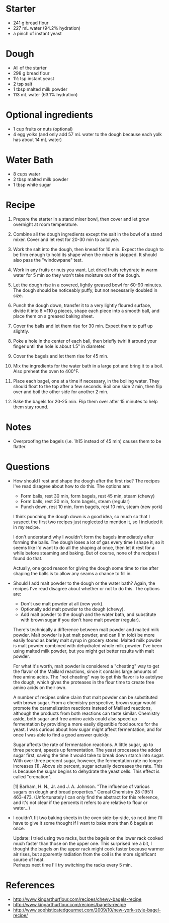 Starter
=======
- 241 g bread flour
- 227 mL water (94.2% hydration)
- a pinch of instant yeast

Dough
=====
- All of the starter
- 298 g bread flour
- 1½ tsp instant yeast
- 2 tsp salt
- 1 tbsp malted milk powder
- 113 mL water (63.1% hydration)

Optional ingredients
====================
- 1 cup fruits or nuts (optional)
- 4 egg yolks (and only add 57 mL water to the dough because each yolk has 
  about 14 mL water)

Water Bath
==========
- 8 cups water
- 2 tbsp malted milk powder
- 1 tbsp white sugar

Recipe
======
1. Prepare the starter in a stand mixer bowl, then cover and let grow overnight 
   at room temperature.

2. Combine all the dough ingredients except the salt in the bowl of a stand 
   mixer.  Cover and let rest for 20-30 min to autolyse.

3. Work the salt into the dough, then knead for 10 min.  Expect the dough to be 
   firm enough to hold its shape when the mixer is stopped.  It should also 
   pass the "windowpane" test.

4. Work in any fruits or nuts you want.  Let dried fruits rehydrate in warm 
   water for 5 min so they won't take moisture out of the dough.

5. Let the dough rise in a covered, lightly greased bowl for 60-90 minutes.  
   The dough should be noticeably puffy, but not necessarily doubled in size.

6. Punch the dough down, transfer it to a very lightly floured surface, divide 
   it into 8 ≈110 g pieces, shape each piece into a smooth ball, and place them 
   on a greased baking sheet.

7. Cover the balls and let them rise for 30 min.  Expect them to puff up 
   slightly.

8. Poke a hole in the center of each ball, then briefly twirl it around your 
   finger until the hole is about 1.5" in diameter.

9. Cover the bagels and let them rise for 45 min.

10. Mix the ingredients for the water bath in a large pot and bring it to a 
    boil.  Also preheat the oven to 400°F.

11. Place each bagel, one at a time if necessary, in the boiling water.  They 
    should float to the top after a few seconds.  Boil one side 2 min, then 
    flip over and boil the other side for another 2 min.

12. Bake the bagels for 20-25 min.  Flip them over after 15 minutes to help 
    them stay round.

Notes
=====
- Overproofing the bagels (i.e. 1h15 instead of 45 min) causes them to be 
  flatter.

Questions
=========
- How should I rest and shape the dough after the first rise?  The recipes I've 
  read disagree about how to do this.  The options are:

  - Form balls, rest 30 min, form bagels, rest 45 min, steam (chewy)
  - Form balls, rest 30 min, form bagels, steam (regular)
  - Punch down, rest 10 min, form bagels, rest 10 min, steam (new york)

  I think punching the dough down is a good idea, so much so that I suspect the 
  first two recipes just neglected to mention it, so I included it in my 
  recipe.

  I don't understand why I wouldn't form the bagels immediately after forming 
  the balls.  The dough loses a lot of gas every time I shape it, so it seems 
  like I'd want to do all the shaping at once, then let it rest for a while 
  before steaming and baking.  But of course, none of the recipes I found do 
  that.

  Actually, one good reason for giving the dough some time to rise after 
  shaping the balls is to allow any seams a chance to fill in.

- Should I add malt powder to the dough or the water bath?  Again, the recipes 
  I've read disagree about whether or not to do this.  The options are:

  - Don't use malt powder at all (new york).
  - Optionally add malt powder to the dough (chewy).
  - Add malt powder to the dough and the water bath, and substitute with brown 
    sugar if you don't have malt powder (regular).

  There's technically a difference between malt powder and malted milk powder.
  Malt powder is just malt powder, and can (I'm told) be more easily found as 
  barley malt syrup in grocery stores.  Malted milk powder is malt powder 
  combined with dehydrated whole milk powder.  I've been using malted milk 
  powder, but you might get better results with malt powder.

  For what it's worth, malt powder is considered a "cheating" way to get the 
  flavor of the Maillard reactions, since it contains large amounts of free 
  amino acids.  The "not cheating" way to get this flavor is to autolyse the 
  dough, which gives the proteases in the flour time to create free amino acids 
  on their own.

  A number of recipes online claim that malt powder can be substituted with 
  brown sugar.  From a chemistry perspective, brown sugar would promote the 
  caramelization reactions instead of Maillard reactions, although the products 
  from both reactions can taste similar.  Chemistry aside, both sugar and free 
  amino acids could also speed up fermentation by providing a more easily 
  digestible food source for the yeast.  I was curious about how sugar might 
  affect fermentation, and for once I was able to find a good answer quickly:

    Sugar affects the rate of fermentation reactions.  A little sugar, up to 
    three percent, speeds up fermentation.  The yeast processes the added sugar 
    first, saving the time it would take to break down starch into sugar.  With 
    over three percent sugar, however, the fermentation rate no longer 
    increases [1].  Above six percent, sugar actually decreases the rate.  This 
    is because the sugar begins to dehydrate the yeast cells.  This effect is 
    called "crenation".

    [1] Barham, H. N., Jr. and J. A. Johnson. "The influence of various sugars 
    on dough and bread properties." Cereal Chemistry 28 (1951) 463-473.
    (Unfortunately I can only find the abstract for this reference, and it's 
    not clear if the percents it refers to are relative to flour or water...)

- I couldn't fit two baking sheets in the oven side-by-side, so next time I'll 
  have to give it some thought if I want to bake more than 6 bagels at once.

  Update: I tried using two racks, but the bagels on the lower rack cooked much 
  faster than those on the upper one.  This surprised me a bit, I thought the 
  bagels on the upper rack might cook faster because warmer air rises, but 
  apparently radiation from the coil is the more significant source of heat.  
  Perhaps next time I'll try switching the racks every 5 min.

References
==========
- http://www.kingarthurflour.com/recipes/chewy-bagels-recipe
- http://www.kingarthurflour.com/recipes/bagels-recipe
- http://www.sophisticatedgourmet.com/2009/10/new-york-style-bagel-recipe/
